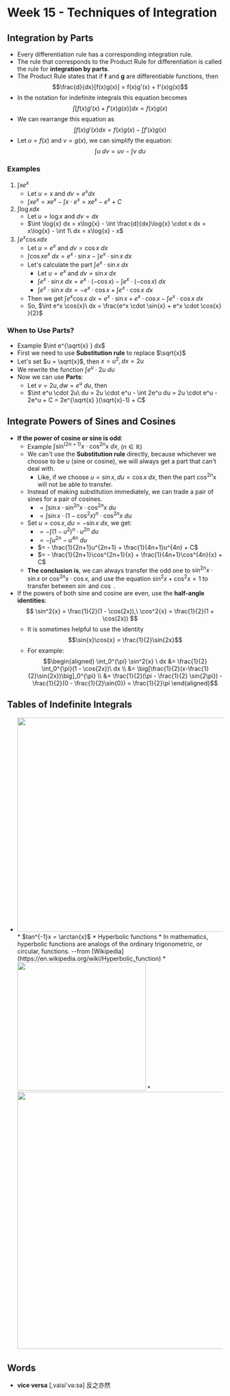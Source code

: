 # Week 15 - Techniques of Integration

## Integration by Parts

* Every differentiation rule has a corresponding integration rule.
* The rule that corresponds to the Product Rule for differentiation is called the rule for **integration by parts**.
* The Product Rule states that if **f** and **g** are differentiable functions, then $$\frac{d}{dx}[f(x)g(x)] = f(x)g'(x) + f'(x)g(x)$$
* In the notation for indefinite integrals this equation becomes $$\int [f(x)g'(x) + f'(x)g(x)] dx = f(x)g(x)$$
* We can rearrange this equation as $$\int f(x)g'(x) dx = f(x)g(x) - \int f'(x)g(x)$$
* Let $u = f(x)$ and $v = g(x)$, we can simplify the equation: $$\int u\ dv = uv - \int v\ du$$

### Examples

1. $\int x e^x$
    * Let $u = x$ and $dv = e^x dx$
    * $\int x e^x = x e^x - \int x \cdot e^x = x e^x - e^x + C$
2. $\int \log{x} dx$
    * Let $u = \log{x}$ and $dv = dx$
    * $\int \log{x} dx = x\log{x} - \int \frac{d}{dx}\log{x} \cdot x dx = x\log{x} - \int 1\ dx = x\log{x} - x$
3. $\int e^x \cos{x}  dx$
    * Let $u = e^x$ and $dv = \cos{x}\ dx$
    * $\int \cos{x} e^x\ dx = e^x \cdot \sin{x} - \int e^x \cdot \sin{x}\ dx$
    * Let's calculate the part $\int e^x \cdot \sin{x}\ dx$
        * Let $u = e^x$ and $dv = \sin{x}\ dx$
        * $\int e^x \cdot \sin{x}\ dx = e^x \cdot (-\cos{x}) - \int e^x \cdot (-\cos{x})\ dx$
        * $\int e^x \cdot \sin{x}\ dx = - e^x \cdot \cos{x} + \int e^x \cdot \cos{x}\ dx$
    * Then we get $\int e^x \cos{x}\ dx = e^x \cdot \sin{x} + e^x \cdot \cos{x} - \int e^x \cdot \cos{x}\ dx$
    * So, $\int e^x \cos{x}\ dx = \frac{e^x \cdot \sin{x} + e^x \cdot \cos{x} }{2}$

### When to Use Parts?

* Example $\int e^{\sqrt{x} } dx$
* First we need to use **Substitution rule** to replace $\sqrt{x}$
* Let's set $u = \sqrt{x}$, then $x = u^2, dx = 2u$
* We rewrite the function $\int e^u \cdot 2u\ du$
* Now we can use **Parts**:
    * Let $v = 2u, dw = e^u\ du$, then
    * $\int e^u \cdot 2u\ du = 2u \cdot e^u - \int 2e^u du = 2u \cdot e^u - 2e^u + C = 2e^{\sqrt{x} }(\sqrt{x}-1) + C$

## Integrate Powers of Sines and Cosines

* **If the power of cosine or sine is odd**:
    * Example $\int \sin^{(2n+1)}{x} \cdot \cos^{2n}{x}\ dx$, ($n \in \mathbb{R}$)
    * We can't use the **Substitution rule** directly, because whichever we choose to be $u$ (sine or cosine), we will always get a part that can't deal with.
        * Like, if we choose $u = \sin{x}, du = \cos{x}\ dx$, then the part $\cos^{2n}{x}$ will not be able to transfer.
    * Instead of making substitution immediately, we can trade a pair of sines for a pair of cosines.
        * $= \int \sin{x} \cdot \sin^{2n}{x} \cdot \cos^{2n}{x} \ du$
        * $= \int \sin{x} \cdot (1-\cos^{2}{x})^n \cdot \cos^{2n}{x} \ du$
    * Set $u = \cos{x}, du = -\sin{x}\ dx$, we get:
        * $= - \int (1-u^{2})^n \cdot u^{2n} \ du$
        * $= - \int u^{2n} - u^{4n} \ du$
        * $= - \frac{1}{2n+1}u^{2n+1} + \frac{1}{4n+1}u^{4n} + C$
        * $= - \frac{1}{2n+1}\cos^{2n+1}{x} + \frac{1}{4n+1}\cos^{4n}{x} + C$
    * **The conclusion is**, we can always transfer the odd one to $\sin^{2n}{x} \cdot \sin{x}$ or $\cos^{2n}{x} \cdot \cos{x}$, and use the equation $\sin^2{x} + \cos^2{x} = 1$ to transfer between $\sin$ and $\cos$ .
* If the powers of both sine and cosine are even, use the **half-­angle identities**:$$
    \sin^2{x} = \frac{1}{2}(1 - \cos(2x)),\ \cos^2{x} = \frac{1}{2}(1 + \cos(2x))
   $$
    * It is sometimes helpful to use the identity $$\sin{x}\cos{x} = \frac{1}{2}\sin{2x}$$
    * For example: $$\begin{aligned}
        \int_0^{\pi} \sin^2{x} \ dx &= \frac{1}{2} \int_0^{\pi}(1 - \cos{2x})\ dx \\
        &= \big[\frac{1}{2}(x-\frac{1}{2}\sin{2x})\big]_0^{\pi} \\
        &= \frac{1}{2}(\pi - \frac{1}{2} \sin{2\pi}) - \frac{1}{2}(0 - \frac{1}{2}\sin{0}) = \frac{1}{2}\pi
        \end{aligned}$$

## Tables of Indefinite Integrals

* <img src="https://i.imgur.com/rmEVt7K.jpg" style="width:500px" />
    * $tan^{-1}x = \arctan{x}$
    * Hyperbolic functions 
        * In mathematics, hyperbolic functions are analogs of the ordinary trigonometric, or circular, functions. --from [Wikipedia](https://en.wikipedia.org/wiki/Hyperbolic_function)
        * <img src="https://i.imgur.com/NtCnBwP.jpg" style="width:300px" />
        * <img src="https://i.imgur.com/S2Ot3Y4.jpg" style="width:600px" />

## Words

* **vice versa** [,vaisi'və:sə] 反之亦然


